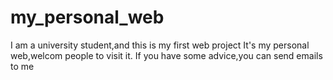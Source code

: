 # my_personal_web
I am a university student,and this is my first web project
It's my personal web,welcom people to visit it.
If you have some advice,you can send emails to me
